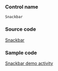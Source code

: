 ### Control name

`Snackbar`

### Source code

[Snackbar](https://github.com/OfficeDev/ui-fabric-android/blob/master/OfficeUIFabric/src/main/java/com/microsoft/officeuifabric/snackbar/Snackbar.kt)

### Sample code

[Snackbar demo activity](https://github.com/OfficeDev/ui-fabric-android/blob/master/OfficeUIFabric.Demo/src/main/java/com/microsoft/officeuifabricdemo/demos/SnackbarActivity.kt)

